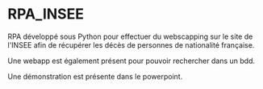 # RPA_INSEE

RPA développé sous Python pour effectuer du webscapping sur le site de l'INSEE afin de récupérer les décès de personnes de nationalité française.

Une webapp est également présent pour pouvoir rechercher dans un bdd.

Une démonstration est présente dans le powerpoint.
